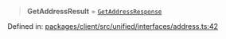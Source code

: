 > **GetAddressResult** = [`GetAddressResponse`](../interfaces/GetAddressResponse.md)

Defined in: [packages/client/src/unified/interfaces/address.ts:42](https://github.com/signalwire/signalwire-js/blob/52fa77b6c8db68f4c99b30b3776f45a4309e15bf/packages/client/src/unified/interfaces/address.ts#L42)
